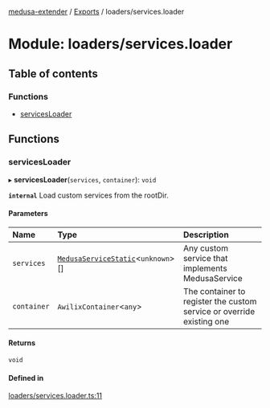 [medusa-extender](../README.md) / [Exports](../modules.md) / loaders/services.loader

# Module: loaders/services.loader

## Table of contents

### Functions

- [servicesLoader](loaders_services_loader.md#servicesloader)

## Functions

### servicesLoader

▸ **servicesLoader**(`services`, `container`): `void`

**`internal`**
Load custom services from the rootDir.

#### Parameters

| Name | Type | Description |
| :------ | :------ | :------ |
| `services` | [`MedusaServiceStatic`](../interfaces/types.MedusaServiceStatic.md)<`unknown`\>[] | Any custom service that implements MedusaService |
| `container` | `AwilixContainer`<`any`\> | The container to register the custom service or override existing one |

#### Returns

`void`

#### Defined in

[loaders/services.loader.ts:11](https://github.com/adrien2p/medusa-extender/blob/55d8212/src/loaders/services.loader.ts#L11)
